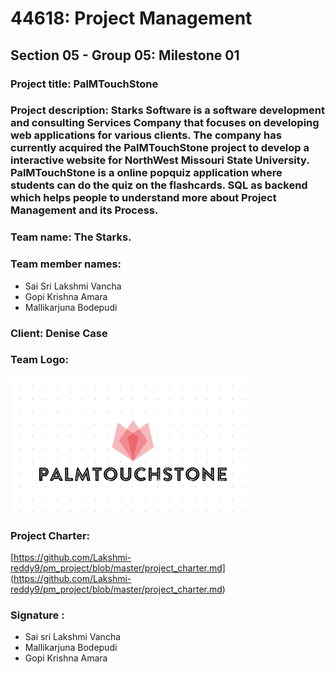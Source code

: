 # 44618: Project Management 
## Section 05 - Group 05: Milestone 01
### Project title: PalMTouchStone
### Project description: Starks Software is a software development and consulting Services Company that focuses on developing web applications for various clients. The company has currently acquired the PalMTouchStone project to develop a interactive website for NorthWest Missouri State University. PalMTouchStone is a online popquiz application where students can do the quiz on the flashcards. SQL as backend which helps people to understand more about Project Management and its Process.
### Team name: The Starks.
### Team member names: 
* Sai Sri Lakshmi Vancha
* Gopi Krishna Amara
* Mallikarjuna Bodepudi
### Client: Denise Case 
### Team Logo:
![Team Logo:](https://github.com/Lakshmi-reddy9/pm_project/blob/master/logo1.PNG "Team Logo")

### Project Charter:
[https://github.com/Lakshmi-reddy9/pm_project/blob/master/project_charter.md]
(https://github.com/Lakshmi-reddy9/pm_project/blob/master/project_charter.md)

### Signature :
* Sai sri Lakshmi Vancha
* Mallikarjuna Bodepudi
* Gopi Krishna Amara 
